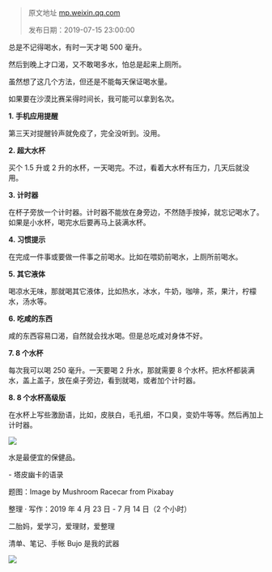 > 原文地址 [mp.weixin.qq.com](https://mp.weixin.qq.com/s?__biz=MzIwMzA5NTI3NQ==&mid=2649903261&idx=1&sn=d97e0d280567f14ec623677b1cea38e7&chksm=8ed25d19b9a5d40fe23568a867b03ed220d54a1e1cb8b904c8016cfa5520f085b05e459c5d59&scene=21#wechat_redirect)
>
> 发布日期：2019-07-15 23:00:00



总是不记得喝水，有时一天才喝 500 毫升。

然后到晚上才口渴，又不敢喝多水，怕总是起来上厕所。  

虽然想了这几个方法，但还是不能每天保证喝水量。

如果要在沙漠比赛呆得时间长，我可能可以拿到名次。

**1. 手机应用提醒**

第三天对提醒铃声就免疫了，完全没听到。没用。

**2. 超大水杯**

买个 1.5 升或 2 升的水杯，一天喝完。不过，看着大水杯有压力，几天后就没用。

**3. 计时器**  

在杯子旁放一个计时器。计时器不能放在身旁边，不然随手按掉，就忘记喝水了。如果是小水杯，喝完水后要再马上装满水杯。  

**4. 习惯提示**

在完成一件事或要做一件事之前喝水。比如在喂奶前喝水，上厕所前喝水。

**5. 其它液体**

喝凉水无味，那就喝其它液体，比如热水，冰水，牛奶，咖啡，茶，果汁，柠檬水，汤水等。

**6. 吃咸的东西**

咸的东西容易口渴，自然就会找水喝。但是总吃咸对身体不好。

**7. 8 个水杯**

每次我可以喝 250 毫升。一天要喝 2 升水，那就需要 8 个水杯。把水杯都装满水，盖上盖子，放在桌子旁边，看到就喝，或者加个计时器。

**8. 8 个水杯高级版**

在水杯上写些激励语，比如，皮肤白，毛孔细，不口臭，变奶牛等等。然后再加上计时器。

![](https://mmbiz.qpic.cn/mmbiz_jpg/2qRZ6oIialEB2F7RU93JGA24Xfd0yakQrxgCLwcjlBxdxxtZSiatmapKlDrc8E4kKrWeJaibJ2k9LUkeFojf5cxuw/640?wx_fmt=jpeg)

水是最便宜的保健品。

- 塔皮幽卡的语录

  

题图：Image by Mushroom Racecar from Pixabay

整理 · 写作：2019 年 4 月 23 日 - 7 月 14 日（2 个小时）

二胎妈，爱学习，爱理财，爱整理 

清单、笔记、手帐 Bujo 是我的武器

![](https://mmbiz.qpic.cn/mmbiz_jpg/2qRZ6oIialEDz1icRtp1wYatVs1NCwToFzw7SN4R0kRECvXClxm4n9A6dzummiaoj4HQvibz2w86g7JZg7icHNmuic4A/640?wx_fmt=jpeg)